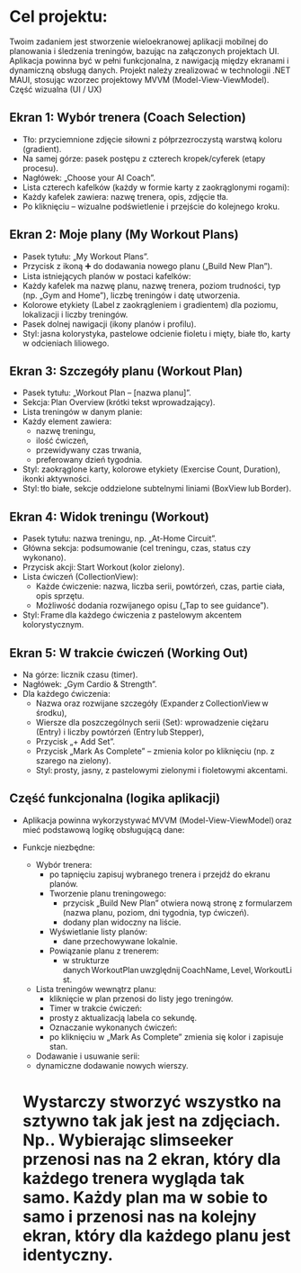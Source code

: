 # Cel projektu: 
Twoim zadaniem jest stworzenie wieloekranowej aplikacji mobilnej do planowania i śledzenia treningów, bazując na załączonych projektach UI. Aplikacja powinna być w pełni funkcjonalna, z nawigacją między ekranami i dynamiczną obsługą danych. Projekt należy zrealizować w technologii .NET MAUI, stosując wzorzec projektowy MVVM (Model-View-ViewModel). 
Część wizualna (UI / UX) 
## Ekran 1: Wybór trenera (Coach Selection)

- Tło: przyciemnione zdjęcie siłowni z półprzezroczystą warstwą koloru (gradient). 
- Na samej górze: pasek postępu z czterech kropek/cyferek (etapy procesu). 
- Nagłówek: „Choose your AI Coach”. 
- Lista czterech kafelków (każdy w formie karty z zaokrąglonymi rogami): 
- Każdy kafelek zawiera: nazwę trenera, opis, zdjęcie tła. 
- Po kliknięciu – wizualne podświetlenie i przejście do kolejnego kroku. 
 
## Ekran 2: Moje plany (My Workout Plans) 
- Pasek tytułu: „My Workout Plans”. 
- Przycisk z ikoną ➕ do dodawania nowego planu („Build New Plan”). 
- Lista istniejących planów w postaci kafelków: 
- Każdy kafelek ma nazwę planu, nazwę trenera, poziom trudności, typ (np. „Gym and Home”), liczbę treningów i datę utworzenia. 
- Kolorowe etykiety (Label z zaokrągleniem i gradientem) dla poziomu, lokalizacji i liczby treningów. 
- Pasek dolnej nawigacji (ikony planów i profilu). 
- Styl: jasna kolorystyka, pastelowe odcienie fioletu i mięty, białe tło, karty w odcieniach liliowego. 
 
## Ekran 3: Szczegóły planu (Workout Plan) 
- Pasek tytułu: „Workout Plan – [nazwa planu]”. 
- Sekcja: Plan Overview (krótki tekst wprowadzający). 
- Lista treningów w danym planie: 
- Każdy element zawiera: 
    * nazwę treningu, 
    * ilość ćwiczeń, 
    * przewidywany czas trwania, 
    * preferowany dzień tygodnia. 
- Styl: zaokrąglone karty, kolorowe etykiety (Exercise Count, Duration), ikonki aktywności. 
- Styl: tło białe, sekcje oddzielone subtelnymi liniami (BoxView lub Border). 
 
## Ekran 4: Widok treningu (Workout) 
- Pasek tytułu: nazwa treningu, np. „At-Home Circuit”. 
- Główna sekcja: podsumowanie (cel treningu, czas, status czy wykonano). 
- Przycisk akcji: Start Workout (kolor zielony). 
- Lista ćwiczeń (CollectionView): 
  * Każde ćwiczenie: nazwa, liczba serii, powtórzeń, czas, partie ciała, opis sprzętu. 
  * Możliwość dodania rozwijanego opisu („Tap to see guidance”). 
- Styl: Frame dla każdego ćwiczenia z pastelowym akcentem kolorystycznym. 
 
 
## Ekran 5: W trakcie ćwiczeń (Working Out) 
- Na górze: licznik czasu (timer). 
- Nagłówek: „Gym Cardio & Strength”. 
- Dla każdego ćwiczenia: 
  * Nazwa oraz rozwijane szczegóły (Expander z CollectionView w środku), 
  * Wiersze dla poszczególnych serii (Set): wprowadzenie ciężaru (Entry) i liczby powtórzeń (Entry lub Stepper), 
  * Przycisk „+ Add Set”. 
  * Przycisk „Mark As Complete” – zmienia kolor po kliknięciu (np. z szarego na zielony). 
  * Styl: prosty, jasny, z pastelowymi zielonymi i fioletowymi akcentami. 
 
## Część funkcjonalna (logika aplikacji) 
- Aplikacja powinna wykorzystywać MVVM (Model-View-ViewModel) oraz mieć podstawową logikę obsługującą dane: 
- Funkcje niezbędne:
  - Wybór trenera: 
    * po tapnięciu zapisuj wybranego trenera i przejdź do ekranu planów. 
    * Tworzenie planu treningowego: 
      * przycisk „Build New Plan” otwiera nową stronę z formularzem (nazwa planu, poziom, dni tygodnia, typ ćwiczeń). 
      * dodany plan widoczny na liście. 
    * Wyświetlanie listy planów: 
      * dane przechowywane lokalnie. 
    * Powiązanie planu z trenerem: 
      * w strukturze danych WorkoutPlan uwzględnij CoachName, Level, WorkoutList. 
  - Lista treningów wewnątrz planu:
    * kliknięcie w plan przenosi do listy jego treningów. 
    * Timer w trakcie ćwiczeń: 
    * prosty z aktualizacją labela co sekundę. 
    * Oznaczanie wykonanych ćwiczeń: 
    * po kliknięciu w „Mark As Complete” zmienia się kolor i zapisuje stan. 
  - Dodawanie i usuwanie serii: 
  * dynamiczne dodawanie nowych wierszy. 
   
  # Wystarczy stworzyć wszystko na sztywno tak jak jest na zdjęciach. Np.. Wybierając slimseeker przenosi nas na 2 ekran, który dla każdego trenera wygląda tak samo. Każdy plan ma w sobie to samo i przenosi nas na kolejny ekran, który dla każdego planu jest identyczny. 

 

 

 